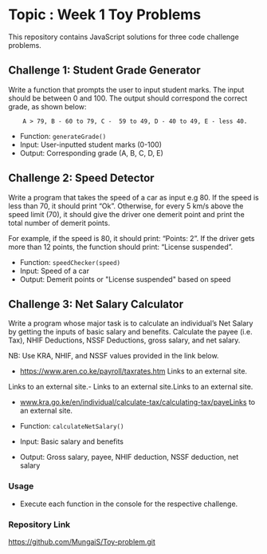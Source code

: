 # Topic : Week 1 Toy Problems

This repository contains JavaScript solutions for three code challenge problems.

## Challenge 1: Student Grade Generator

Write a function that prompts the user to input student marks. The input should be between 0 and 100. The output should correspond the correct grade, as shown below: 

        A > 79, B - 60 to 79, C -  59 to 49, D - 40 to 49, E - less 40.

- Function: `generateGrade()`
- Input: User-inputted student marks (0-100)
- Output: Corresponding grade (A, B, C, D, E)

## Challenge 2: Speed Detector

Write a program that takes the speed of a car as input e.g 80. If the speed is less than 70, it should print “Ok”. Otherwise, for every 5 km/s above the speed limit (70), it should give the driver one demerit point and print the total number of demerit points.

For example, if the speed is 80, it should print: “Points: 2”. If the driver gets more than 12 points, the function should print: “License suspended”.

- Function: `speedChecker(speed)`
- Input: Speed of a car
- Output: Demerit points or "License suspended" based on speed

## Challenge 3: Net Salary Calculator

Write a program whose major task is to calculate an individual’s Net Salary by getting the inputs of basic salary and benefits. Calculate the payee (i.e. Tax), NHIF Deductions, NSSF Deductions, gross salary, and net salary. 

NB: Use KRA, NHIF, and NSSF values provided in the link below.

- https://www.aren.co.ke/payroll/taxrates.htm Links to an external site.

Links to an external site.-  Links to an external site.Links to an external site.

- www.kra.go.ke/en/individual/calculate-tax/calculating-tax/payeLinks to an external site.

- Function: `calculateNetSalary()`
- Input: Basic salary and benefits
- Output: Gross salary, payee, NHIF deduction, NSSF deduction, net salary

### Usage

- Execute each function in the console for the respective challenge.

### Repository Link

https://github.com/MungaiS/Toy-problem.git


